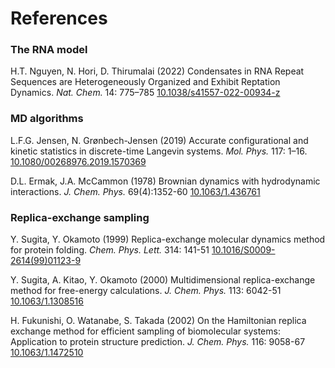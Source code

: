# References

### The RNA model

H.T. Nguyen, N. Hori, D. Thirumalai (2022) Condensates in RNA Repeat Sequences are Heterogeneously Organized and Exhibit Reptation Dynamics. *Nat. Chem.* 14: 775–785 [10.1038/s41557-022-00934-z](https://doi.org/10.1038/s41557-022-00934-z)


### MD algorithms

L.F.G. Jensen, N. Grønbech-Jensen (2019) Accurate configurational and kinetic statistics in discrete-time Langevin systems. *Mol. Phys.* 117: 1–16. [10.1080/00268976.2019.1570369](https://10.1080/00268976.2019.1570369)
 
D.L. Ermak, J.A. McCammon (1978) Brownian dynamics with hydrodynamic interactions. *J. Chem. Phys.* 69(4):1352-60 [10.1063/1.436761](https://doi.org/10.1063/1.436761)


### Replica-exchange sampling

Y. Sugita, Y. Okamoto (1999) Replica-exchange molecular dynamics method for protein folding. *Chem. Phys. Lett.* 314: 141-51 [10.1016/S0009-2614(99)01123-9](https://doi.org/10.1016/S0009-2614(99)01123-9)

Y. Sugita, A. Kitao, Y. Okamoto (2000) Multidimensional replica-exchange method for free-energy calculations. *J. Chem. Phys.* 113: 6042-51 [10.1063/1.1308516](https://doi.org/10.1063/1.1308516)

H. Fukunishi, O. Watanabe, S. Takada (2002) On the Hamiltonian replica exchange method for efficient sampling of biomolecular systems: Application to protein structure prediction. *J. Chem. Phys.* 116: 9058-67 [10.1063/1.1472510](https://doi.org/10.1063/1.1472510)

